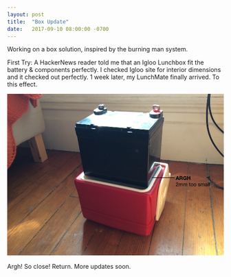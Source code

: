 ```yaml
---
layout: post
title:  "Box Update"
date:   2017-09-10 08:00:00 -0700
---
```


  
Working on a box solution, inspired by the burning man system. 

First Try: A HackerNews reader told me that an Igloo Lunchbox fit the battery & components perfectly. I checked Igloo site for interior dimensions and it checked out perfectly. 1 week later, my LunchMate finally arrived. To this effect.

![](/img/box1.jpg)

Argh! So close! Return. More updates soon.

